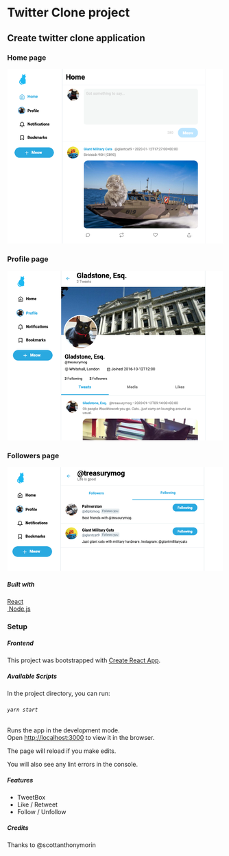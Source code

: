 # Twitter Clone project

## Create twitter clone application

### Home page

<img src="images/home-page.png" width="600px"/>

### Profile page

<img src="images/profile-page.png" width="600px"/>

### Followers page

<img src="images/follower-page.png" width="600px"/>

##### Built with

<a href="https://reactjs.org/" >React</a><br>
<a href="https://nodejs.org/en/"> Node.js</a>

### Setup

##### Frontend

This project was bootstrapped with [Create React App](https://github.com/facebook/create-react-app).

##### Available Scripts

In the project directory, you can run:

###### `yarn start`

Runs the app in the development mode.<br />
Open [http://localhost:3000](http://localhost:3000) to view it in the browser.

The page will reload if you make edits.

You will also see any lint errors in the console.

##### Features

- TweetBox
- Like / Retweet
- Follow / Unfollow

##### Credits

Thanks to @scottanthonymorin
